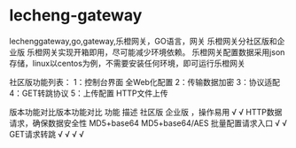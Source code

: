 # lecheng-gateway
lechenggateway,go,gateway,乐橙网关，GO语言，网关
乐橙网关分社区版和企业版
乐橙网关实现开箱即用，尽可能减少环境依赖。
乐橙网关配置数据采用json存储，linux以centos为例，不需要安装任何环境，即可运行乐橙网关

社区版功能列表：
1：控制台界面 全Web化配置
2：传输数据加密
3：协议适配
4：GET转跳协议
5：上传配置  HTTP文件上传


版本功能对比版本功能对比
功能	描述	社区版	企业版
	，操作易用	√	√
	HTTP数据请求，确保数据安全性	MD5+base64	MD5+base64/AES
	批量配置请求入口	√	√
	GET请求转跳	√	√
		√	√
